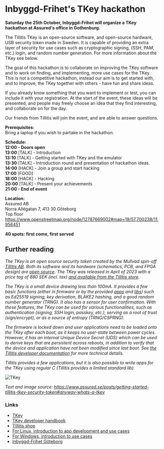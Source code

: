 # Inbyggd-Frihet's TKey hackathon

**Saturday the 25th October,
Inbyggd-Frihet will organize a TKey hackathon at Assured's office in Gothenburg.**

The Tillitis TKey is an open-source software, and open-source hardware, USB security token made in Sweden.
It is capable of providing an extra layer of security for use cases such as cryptographic signing, (SSH, PAM, etc.) login, and random number generation.
For more information about the TKey see below.

The goal of this hackathon is to collaborate on improving the TKey software and to work on finding, and implementing, more use cases for the TKey.
This is not a competitive hackathon, instead our aim is to get started with, and to improve, the TKey together with others - have fun and share ideas.

If you already know something that you want to implement or test, you can include it with your registration.
At the start of the event, these ideas will be presented, and people may freely choose an idea that they find interesting, and collaborate on for the day.

Our friends from Tillitis will join the event, and are able to answer questions.

**Prerequisites:** \
Bring a laptop if you wish to partake in the hackathon.

**Schedule:** \
**12:00 - Doors open** \
**13:00** [TALK] - Introduction \
**13:10** [TALK] - Getting started with TKey and the emulator\
**13:30** [TALK] - Introduction round and presentation of hackathon ideas.\
**14:00** [HACK] - Join a group and start hacking\
**17:00** [FOOD] \
**18:00** [HACK] - Hacking\
**20:00** [TALK] - Present your achievements\
**21:00 - End of event**

**Location:** \
Assured AB \
Norra Allégatan 7, 413 30 Göteborg \
Top floor \
<https://www.openstreetmap.org/node/12787669002#map=19/57.700238/11.956451>

**40 spots: first come, first served**


## Further reading

_The TKey is an open source security token created by the Mullvad spin-off [Tillitis AB](https://tillitis.se/)._
_Both its software and its hardware (schematics, PCB, and FPGA design) are [open source](https://github.com/tillitis/tillitis-key1)._
_The TKey was released in April of 2023 with a price tag of 880 SEK (incl. tax) [and available from the Tillitis store](https://shop.tillitis.se/products/tkey)._

_The TKey is a small device drawing less than 100mA. It provides a few basic functions (either in firmware or by the provided [apps](https://github.com/tillitis/tillitis-key1-apps) and [libs](https://github.com/tillitis/tkey-libs)) such as Ed25519 signing, key derivation, BLAKE2 hashing, and a good random number generator (TRNG)._
_It also has a sensor for user confirmation._
_With these features, the TKey can be used for various functionalities, such as authentication (signing, SSH login, passkey, etc.), serving as a root of trust (sign/encrypt), or as a source of entropy (TRNG/CSPRNG)._

_The firmware is locked down and user applications need to be loaded onto the TKey after each boot, as it keeps no user-state between power cycles._
_However, it has an internal Unique Device Secret (UDS) which can be used to derive keys that are persistent across reboots, in addition to verify that the device and application have not been modified since last boot._
_See [the Tillitis developer documentation](https://dev.tillitis.se) for more technical details._

_Tillitis provides a few applications, but it is also possible to write apps for the TKey using regular C (Tillitis provides a limited standard lib)._

![TKey](tillitis-tkey.avif "The TKey in action")

_Text and image source: <https://www.assured.se/posts/getting-started-tillitis-tkey-security-token#anyway-whats-a-tkey>_

### Links

- [TKey](https://www.tillitis.se/products/tkey/)
- [TKey developer handbook](https://dev.tillitis.se/intro/)
- [Tillitis shop](https://shop.tillitis.se/)
- [For Linux, introduction to app development and use cases](https://www.assured.se/posts/getting-started-tillitis-tkey-security-token)
- [For Windows, introduction to use cases](https://www.assured.se/posts/sign-git-commits-tillitis-tkey-security-token)
- [Inbyggd-Frihet Göteborg](https://inbyggd-frihet.org)
